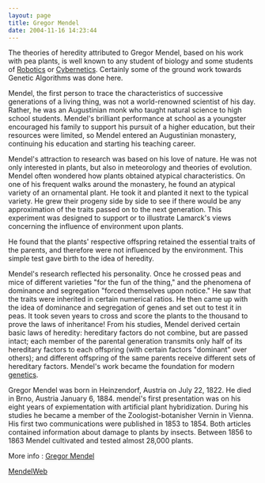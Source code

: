 ```yaml
---
layout: page
title: Gregor Mendel
date: 2004-11-16 14:23:44
---
```

<p>The theories of heredity attributed to Gregor Mendel, based on his work with pea plants, is well known to any student of biology and some students of <a href="/wiki/robotic.html" title="Robotic">Robotics</a> or <a href="/wiki/cybernetics.html" title="Cybernetics">Cybernetics</a>.  Certainly some of the ground work towards Genetic Algorithms was done here.
</p>
<p>Mendel, the first person to trace the characteristics of successive generations of a living thing, was not a world-renowned scientist of his day. Rather, he was an Augustinian monk who taught natural science to high school students. Mendel's brilliant performance at school as a youngster encouraged his family to support his pursuit of a higher education, but their resources were limited, so Mendel entered an Augustinian monastery, continuing his education and starting his teaching career.
</p>
<p>Mendel's attraction to research was based on his love of nature. He was not only interested in plants, but also in meteorology and theories of evolution. Mendel often wondered how plants obtained atypical characteristics. On one of his frequent walks around the monastery, he found an atypical variety of an ornamental plant. He took it and planted it next to the typical variety. He grew their progeny side by side to see if there would be any approximation of the traits passed on to the next generation. This experiment was designed to support or to illustrate Lamarck's views concerning the influence of environment upon plants.
</p>
<p>He found that the plants' respective offspring retained the essential traits of the parents, and therefore were not influenced by the environment. This simple test gave birth to the idea of heredity.
</p>
<p>Mendel's research reflected his personality. Once he crossed peas and mice of different varieties "for the fun of the thing," and the phenomena of dominance and segregation "forced themselves upon notice." He saw that the traits were inherited in certain numerical ratios. He then came up with the idea of dominance and segregation of genes and set out to test it in peas. It took seven years to cross and score the plants to the thousand to prove the laws of inheritance! From his studies, Mendel derived certain basic laws of heredity: hereditary factors do not combine, but are passed intact; each member of the parental generation transmits only half of its hereditary factors to each offspring (with certain factors "dominant" over others); and different offspring of the same parents receive different sets of hereditary factors. Mendel's work became the foundation for modern <a href="/wiki/genetic.html" title="This word describes the system used by all known biological lifeforms to store sticky (permanent) or static data.">genetics</a>.
</p>
<p>Gregor Mendel was born in Heinzendorf, Austria on July 22, 1822. He died in Brno, Austria January 6, 1884. mendel's first presentation was on his eight years of expiementation with artificial plant hybridization. During his studies he became a member of the Zoologist-botanisher Vernin in Vienna. His first two communications were published in 1853 to 1854. Both articles contained information about damage to plants by insects. Between 1856 to 1863 Mendel cultivated and tested almost 28,000 plants.
</p>
<p>More info : <a href="http://www.mcn.org/c/irapilgrim/menhome.html" rel="external" target="_blank">Gregor Mendel</a>
</p>
<p><a href="http://www.mendelweb.org/" rel="external" target="_blank">MendelWeb</a>
</p>
